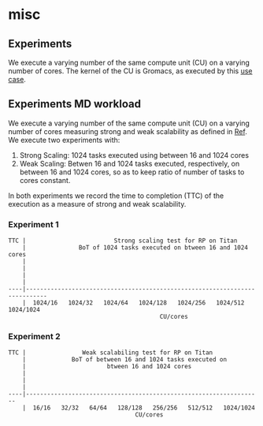 # misc

## Experiments 

We execute a varying number of the same compute unit (CU) on a varying number of cores. The kernel of the CU is Gromacs, as executed by this [use case](https://docs.google.com/document/d/1a8i38Z_aROQgylRNtbsePGH6UovRJgg0WW4gbk5kW4A/edit#heading=h.8tk04bz0vj23). 

## Experiments MD workload

We execute a varying number of the same compute unit (CU) on a varying number of cores measuring strong and weak scalability as defined in [Ref](https://arxiv.org/pdf/1602.00678.pdf). We execute two experiments with:

1. Strong Scaling: 1024 tasks executed using between 16 and 1024 cores
2. Weak Scaling: Betwen 16 and 1024 tasks executed, respectively, on between 16 and 1024 cores, so as to keep ratio of number of tasks to cores constant.

In both experiments we record the time to completion (TTC) of the execution as a measure of strong and weak scalability.

### Experiment 1
```
TTC |                         Strong scaling test for RP on Titan
    |               BoT of 1024 tasks executed on btween 16 and 1024 cores
    |
    |
    |
    |
----|----------------------------------------------------------------------------
    |  1024/16   1024/32   1024/64   1024/128   1024/256   1024/512   1024/1024
                                           CU/cores
```

### Experiment 2
```
TTC |                Weak scalabiling test for RP on Titan
    |             BoT of between 16 and 1024 tasks executed on
    |                       btween 16 and 1024 cores
    |
    |
    |
----|-------------------------------------------------------------------
    |  16/16   32/32   64/64   128/128   256/256   512/512   1024/1024
                                    CU/cores

```
